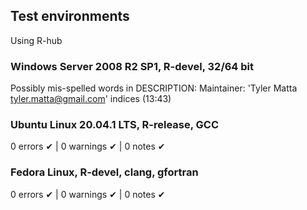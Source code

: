 ## Test environments
Using R-hub

### Windows Server 2008 R2 SP1, R-devel, 32/64 bit

  Possibly mis-spelled words in DESCRIPTION:
  Maintainer: 'Tyler Matta <tyler.matta@gmail.com>'
    indices (13:43)

### Ubuntu Linux 20.04.1 LTS, R-release, GCC

0 errors ✔ | 0 warnings ✔ | 0 notes ✔

### Fedora Linux, R-devel, clang, gfortran

0 errors ✔ | 0 warnings ✔ | 0 notes ✔


